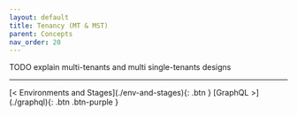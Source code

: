 ```yaml
---
layout: default
title: Tenancy (MT & MST)
parent: Concepts
nav_order: 20
---
```


TODO explain multi-tenants and multi single-tenants designs

---

<div class="pagination-section">
    <span class="fs-4" markdown="1">
    [< Environments and Stages](./env-and-stages){: .btn }
    </span>
    <span class="fs-4" markdown="1">
    [GraphQL >](./graphql){: .btn .btn-purple }
    </span>
</div>

